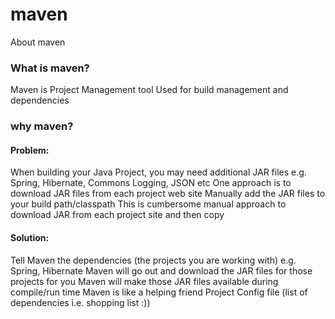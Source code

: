 # maven
About maven

### What is maven?
Maven is Project Management tool
Used for build management and dependencies
### why maven?
#### Problem:
When building your Java Project, you may need additional JAR files e.g. Spring, Hibernate, Commons Logging, JSON etc
One approach is to download JAR files from each project web site
Manually add the JAR files to your build path/classpath
This is cumbersome manual approach to download JAR from each project site and then copy
#### Solution:
Tell Maven the dependencies (the projects you are working with) e.g. Spring, Hibernate
Maven will go out and download the JAR files for those projects for you 
Maven will make those JAR files available during compile/run time
Maven is like a helping friend
Project Config file (list of dependencies i.e. shopping list :))
